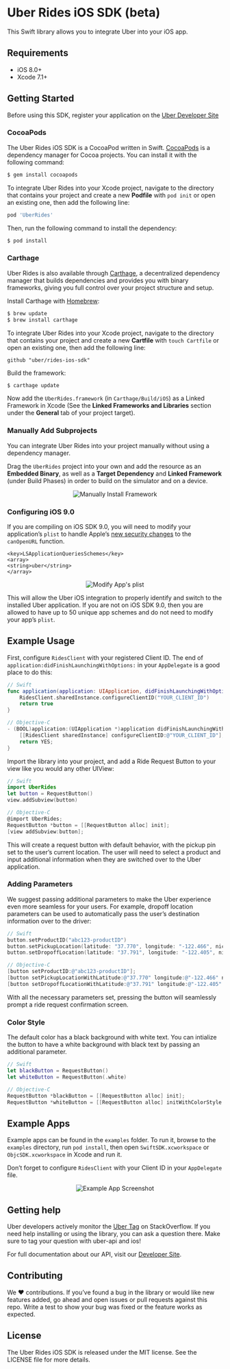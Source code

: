 # Uber Rides iOS SDK (beta)

This Swift library allows you to integrate Uber into your iOS app.

## Requirements

- iOS 8.0+
- Xcode 7.1+

## Getting Started

Before using this SDK, register your application on the [Uber Developer Site](https://developer.uber.com/)

### CocoaPods

The Uber Rides iOS SDK is a CocoaPod written in Swift. [CocoaPods](http://cocoapods.org) is a dependency manager for Cocoa projects. You can install it with the following command:

```bash
$ gem install cocoapods
```

To integrate Uber Rides into your Xcode project, navigate to the directory that contains your project and create a new **Podfile** with `pod init` or open an existing one, then add the following line:

```ruby
pod 'UberRides'
```

Then, run the following command to install the dependency:

```bash
$ pod install
```

### Carthage

Uber Rides is also available through [Carthage](https://github.com/Carthage/Carthage), a decentralized dependency manager that builds dependencies and provides you with binary frameworks, giving you full control over your project structure and setup.

Install Carthage with [Homebrew](http://brew.sh/):

```bash
$ brew update
$ brew install carthage
```

To integrate Uber Rides into your Xcode project, navigate to the directory that contains your project and create a new **Cartfile** with `touch Cartfile` or open an existing one, then add the following line:

```ogdl
github "uber/rides-ios-sdk"
```

Build the framework:

```bash
$ carthage update
```

Now add the `UberRides.framework` (in `Carthage/Build/iOS`) as a Linked Framework in Xcode (See the **Linked Frameworks and Libraries** section under the **General** tab of your project target).

### Manually Add Subprojects

You can integrate Uber Rides into your project manually without using a dependency manager.

Drag the `UberRides` project into your own and add the resource as an **Embedded Binary**, as well as a **Target Dependency** and **Linked Framework** (under Build Phases) in order to build on the simulator and on a device.

<p align="center">
  <img src="https://github.com/uber/rides-ios-sdk/blob/master/img/manual_install.png?raw=true" alt="Manually Install Framework"/>
</p>

### Configuring iOS 9.0

If you are compiling on iOS SDK 9.0, you will need to modify your application’s `plist` to handle Apple’s [new security changes](https://developer.apple.com/videos/wwdc/2015/?id=703) to the `canOpenURL` function.

```
<key>LSApplicationQueriesSchemes</key>
<array>                                           
<string>uber</string>
</array>
```

<p align="center">
  <img src="https://github.com/uber/rides-ios-sdk/blob/master/img/modify_plist.png?raw=true" alt="Modify App's plist"/>
</p>

This will allow the Uber iOS integration to properly identify and switch to the installed Uber application. If you are not on iOS SDK 9.0, then you are allowed to have up to 50 unique app schemes and do not need to modify your app’s `plist`.

## Example Usage

First, configure `RidesClient` with your registered Client ID. The end of `application:didFinishLaunchingWithOptions:` in your `AppDelegate` is a good place to do this:

```swift
// Swift
func application(application: UIApplication, didFinishLaunchingWithOptions launchOptions: [NSObject: AnyObject]?) -> Bool {
    RidesClient.sharedInstance.configureClientID("YOUR_CLIENT_ID")
    return true
}
```

```objective-c
// Objective-C
- (BOOL)application:(UIApplication *)application didFinishLaunchingWithOptions:(NSDictionary *)launchOptions {
    [[RidesClient sharedInstance] configureClientID:@"YOUR_CLIENT_ID"];
    return YES;
}
```

Import the library into your project, and add a Ride Request Button to your view like you would any other UIView:

```swift
// Swift
import UberRides
let button = RequestButton()
view.addSubview(button)
```

```objective-c
// Objective-C
@import UberRides;
RequestButton *button = [[RequestButton alloc] init];
[view addSubview:button];
```

This will create a request button with default behavior, with the pickup pin set to the user’s current location. The user will need to select a product and input additional information when they are switched over to the Uber application.

### Adding Parameters

We suggest passing additional parameters to make the Uber experience even more seamless for your users. For example, dropoff location parameters can be used to automatically pass the user’s destination information over to the driver:

```swift
// Swift
button.setProductID("abc123-productID")
button.setPickupLocation(latitude: "37.770", longitude: "-122.466", nickname: "California Academy of Sciences")
button.setDropoffLocation(latitude: "37.791", longitude: "-122.405", nickname: "Pier 39")
```

```objective-c
// Objective-C
[button setProductID:@"abc123-productID"];
[button setPickupLocationWithLatitude:@"37.770" longitude:@"-122.466" nickname:@"California Academy of Sciences" address:nil];
[button setDropoffLocationWithLatitude:@"37.791" longitude:@"-122.405" nickname:@"Pier 39" address:nil];
```

With all the necessary parameters set, pressing the button will seamlessly prompt a ride request confirmation screen.

### Color Style

The default color has a black background with white text. You can intialize the button to have a white background with black text by passing an additional parameter.

```swift
// Swift
let blackButton = RequestButton()
let whiteButton = RequestButton(.white)
```

```objective-c
// Objective-C
RequestButton *blackButton = [[RequestButton alloc] init];
RequestButton *whiteButton = [[RequestButton alloc] initWithColorStyle:RequestButtonColorStyleWhite];
```

## Example Apps

Example apps can be found in the `examples` folder. To run it, browse to the `examples` directory, run `pod install`, then open `SwiftSDK.xcworkspace` or `ObjcSDK.xcworkspace` in Xcode and run it.

Don’t forget to configure `RidesClient` with your Client ID in your `AppDelegate` file.

<p align="center">
  <img src="https://github.com/uber/rides-ios-sdk/blob/master/img/example_app.png?raw=true" alt="Example App Screenshot"/>
</p>

## Getting help

Uber developers actively monitor the [Uber Tag](http://stackoverflow.com/questions/tagged/uber-api) on StackOverflow. If you need help installing or using the library, you can ask a question there. Make sure to tag your question with uber-api and ios!

For full documentation about our API, visit our [Developer Site](https://developer.uber.com/).

## Contributing

We :heart: contributions. If you’ve found a bug in the library or would like new features added, go ahead and open issues or pull requests against this repo. Write a test to show your bug was fixed or the feature works as expected.

## License

The Uber Rides iOS SDK is released under the MIT license. See the LICENSE file for more details.
